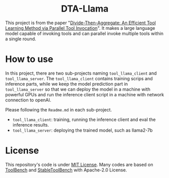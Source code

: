 <div align= "center">
    <h1>DTA-Llama</h1>
</div>

<div align="center">

</div>

This project is from the paper "[Divide-Then-Aggregate: An Efficient Tool Learning Method via Parallel Tool Invocation](https://arxiv.org/abs/2501.12432)". 
It makes a large language model capable of invoking tools and can parallel invoke multiple tools within a single round.

# How to use
In this project, there are two sub-projects naming `tool_llama_client` and `tool_llama_server`. The `tool_llama_client` contains 
training scrips and inference parts, while we keep the model prediction part in `tool_llama_server` so that we can deploy the model in a machine with powerful GPUs and run the inference
client script in a machine with network connection to openAI.

Please following the `Readme.md` in each sub-project.
- `tool_llama_client`: training, running the inference client and eval the inference results.
- `tool_llama_server`: deploying the trained model, such as llama2-7b

# License
This repository's code is under [MIT License](LICENSE). Many codes are based on [ToolBench](https://github.com/OpenBMB/ToolBench) and [StableToolBench](https://github.com/THUNLP-MT/StableToolBench) with  Apache-2.0 License.
